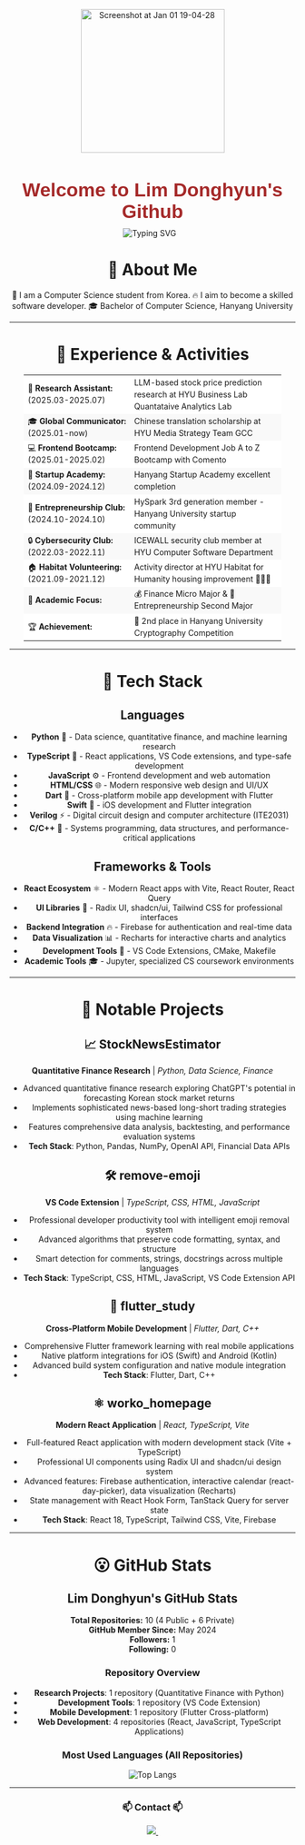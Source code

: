 <div align="center" style="margin: 30px 0;">
  <img width="253" alt="Screenshot at Jan 01 19-04-28" src="https://github.com/user-attachments/assets/8946664c-9926-43e7-b9af-1bc385e4be27" />

  <h1 style="
      font-family: 'Arial', sans-serif;
      font-size: 2.4em;
      font-weight: bold;
      color: #A52A2A; /* SaddleBrown */
      margin-bottom: 10px;">
    Welcome to Lim Donghyun's Github
  </h1>

<div style="
  display: flex;
  align-items: center;
  justify-content: center; 
  margin-bottom: 15px;
">
    <img 
    src="https://readme-typing-svg.demolab.com?font=Fira+Code&size=22&duration=2000&pause=300&color=A52A2A&center=true&vCenter=true&width=435&lines=Hello+There!;I'm+a+Student+at+Hanyang+University;Nice+to+Meet+You!"
    alt="Typing SVG"
    style="margin-right: 10px;"
  />
</div>

# 👀 About Me

🌟 I am a Computer Science student from Korea.
🔥 I aim to become a skilled software developer.
🎓 Bachelor of Computer Science, Hanyang University

---

# 💼 Experience & Activities

<table style="
    margin: 0 auto; 
    text-align: left;
    font-size: 1em; 
    border-spacing: 0; 
    width: 90%; 
    line-height: 1.5; 
">
  <tr style="background-color: #ffffff;"><td>🔬 <strong>Research Assistant:</strong> (2025.03-2025.07)</td><td>LLM-based stock price prediction research at HYU Business Lab Quantataive Analytics Lab </td></tr>
  <tr style="background-color: #f9f9f9;"><td>🎓 <strong>Global Communicator:</strong> (2025.01-now)</td><td>Chinese translation scholarship at HYU Media Strategy Team GCC</td></tr>
  <tr style="background-color: #ffffff;"><td>💻 <strong>Frontend Bootcamp:</strong> (2025.01-2025.02)</td><td>Frontend Development Job A to Z Bootcamp with Comento</td></tr>
  <tr style="background-color: #f9f9f9;"><td>🏢 <strong>Startup Academy:</strong> (2024.09-2024.12)</td><td>Hanyang Startup Academy excellent completion</td></tr>
  <tr style="background-color: #ffffff;"><td>🚀 <strong>Entrepreneurship Club:</strong> (2024.10-2024.10)</td><td>HySpark 3rd generation member - Hanyang University startup community</td></tr>
  <tr style="background-color: #f9f9f9;"><td>🔒 <strong>Cybersecurity Club:</strong> (2022.03-2022.11)</td><td>ICEWALL security club member at HYU Computer Software Department</td></tr>
  <tr style="background-color: #ffffff;"><td>🏠 <strong>Habitat Volunteering:</strong> (2021.09-2021.12)</td><td>Activity director at HYU Habitat for Humanity housing improvement 👨🏻‍💼</td></tr>
  <tr style="background-color: #f9f9f9;"><td>🎯 <strong>Academic Focus:</strong></td><td>💰 Finance Micro Major & 🚀 Entrepreneurship Second Major</td></tr>
  <tr style="background-color: #ffffff;"><td>🏆 <strong>Achievement:</strong></td><td>🥈 2nd place in Hanyang University Cryptography Competition</td></tr>
</table>

---

# 🔧 Tech Stack

## Languages

- **Python** 🐍 - Data science, quantitative finance, and machine learning research
- **TypeScript** 📘 - React applications, VS Code extensions, and type-safe development
- **JavaScript** ⚙️ - Frontend development and web automation
- **HTML/CSS** 🌐 - Modern responsive web design and UI/UX
- **Dart** 🎯 - Cross-platform mobile app development with Flutter
- **Swift** 🍎 - iOS development and Flutter integration
- **Verilog** ⚡ - Digital circuit design and computer architecture (ITE2031)
- **C/C++** 🔧 - Systems programming, data structures, and performance-critical applications

## Frameworks & Tools

- **React Ecosystem** ⚛️ - Modern React apps with Vite, React Router, React Query
- **UI Libraries** 🎨 - Radix UI, shadcn/ui, Tailwind CSS for professional interfaces
- **Backend Integration** 🔥 - Firebase for authentication and real-time data
- **Data Visualization** 📊 - Recharts for interactive charts and analytics
- **Development Tools** 🧰 - VS Code Extensions, CMake, Makefile
- **Academic Tools** 🎓 - Jupyter, specialized CS coursework environments

---

# 💼 Notable Projects

## 📈 StockNewsEstimator

**Quantitative Finance Research** | _Python, Data Science, Finance_

- Advanced quantitative finance research exploring ChatGPT's potential in forecasting Korean stock market returns
- Implements sophisticated news-based long-short trading strategies using machine learning
- Features comprehensive data analysis, backtesting, and performance evaluation systems
- **Tech Stack**: Python, Pandas, NumPy, OpenAI API, Financial Data APIs

## 🛠️ remove-emoji

**VS Code Extension** | _TypeScript, CSS, HTML, JavaScript_

- Professional developer productivity tool with intelligent emoji removal system
- Advanced algorithms that preserve code formatting, syntax, and structure
- Smart detection for comments, strings, docstrings across multiple languages
- **Tech Stack**: TypeScript, CSS, HTML, JavaScript, VS Code Extension API

## 📱 flutter_study

**Cross-Platform Mobile Development** | _Flutter, Dart, C++_

- Comprehensive Flutter framework learning with real mobile applications
- Native platform integrations for iOS (Swift) and Android (Kotlin)
- Advanced build system configuration and native module integration
- **Tech Stack**: Flutter, Dart, C++

## ⚛️ worko_homepage

**Modern React Application** | _React, TypeScript, Vite_

- Full-featured React application with modern development stack (Vite + TypeScript)
- Professional UI components using Radix UI and shadcn/ui design system
- Advanced features: Firebase authentication, interactive calendar (react-day-picker), data visualization (Recharts)
- State management with React Hook Form, TanStack Query for server state
- **Tech Stack**: React 18, TypeScript, Tailwind CSS, Vite, Firebase

---

# 😮 GitHub Stats

## Lim Donghyun's GitHub Stats

**Total Repositories:** 10 (4 Public + 6 Private)  
**GitHub Member Since:** May 2024  
**Followers:** 1  
**Following:** 0

### Repository Overview

- **Research Projects**: 1 repository (Quantitative Finance with Python)
- **Development Tools**: 1 repository (VS Code Extension)
- **Mobile Development**: 1 repository (Flutter Cross-platform)
- **Web Development**: 4 repositories (React, JavaScript, TypeScript Applications)

### Most Used Languages (All Repositories)

![Top Langs](https://github-readme-stats.vercel.app/api/top-langs/?username=Happ11quokka&layout=compact&theme=radical)

---

<h3 align="center">📫 Contact 📫</h3>
<div align="center">
  <a href="mailto:limdongxian1207@gmail.com">
    <img
      src="https://img.shields.io/badge/limdongxian1207-D14836?style=for-the-badge&logo=gmail&logoColor=white"
    />&nbsp
  </a>
</div>
